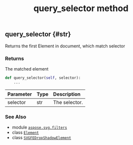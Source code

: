 ﻿---
title: query_selector method
second_title: Aspose.SVG for Python via .NET API References
description: 
type: docs
weight: 270
url: /python-net/aspose.svg.filters/svgfedropshadowelement/query_selector/
is_root: false
---

## query_selector {#str}

Returns the first Element in document, which match selector


### Returns 


The matched element


```python
def query_selector(self, selector):
    ...
```


| Parameter | Type | Description |
| :- | :- | :- |
| selector | str | The selector. |



### See Also
* module [`aspose.svg.filters`](../../)
* class [`Element`](/svg/python-net/aspose.svg.dom/element)
* class [`SVGFEDropShadowElement`](/svg/python-net/aspose.svg.filters/svgfedropshadowelement)
